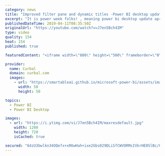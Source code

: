 ```yaml
---
category: news
title: "Improved filter pane and dynamic titles -Power BI desktop update 2019"
excerpt: "It is power week folks! , meaning power bi desktop update april 2019 is here, this time with an improved filter pane and dynamic titles as a head number for the reporting features. Here are my thoughts... #powerbi #powerweek #curbal #powerbiapril2019   Here you can download all the pbix files: https://curbal.com/donwload-center"
publishedDateTime: 2019-04-11T08:35:50Z
originalUrl: "https://youtube.com/watch?v=J7en5Bch4IM"
type: video
quality: 154
heat: 154
published: true

featuredContent: "<iframe width=\"800\" height=\"500\" frameborder=\"0\" src=\"https://www.youtube.com/embed/J7en5Bch4IM\" allow=\"accelerometer; autoplay; encrypted-media; gyroscope; picture-in-picture\" allowfullscreen></iframe>"

provider:
  name: Curbal
  domain: curbal.com
  images:
    - url: "https://smartableai.github.io/microsoft-power-bi/assets/images/organizations/curbal.com-50x50.jpg"
      width: 50
      height: 50

topics:
  - Power BI
  - Power BI Desktop

images:
  - url: "https://i.ytimg.com/vi/J7en5Bch4IM/maxresdefault.jpg"
    width: 1280
    height: 720
    isCached: true

secured: "64zU3bwlkn34OQefx+xR6wHah+ixe2Gbs029DLiSfCWVORMsIVkrHE0SlBc/QRNZn4XitZCm7o7f2FUE1gFOsf8bW/j+InyUHj3YFopc8HU+aVwo2rqQak1weKF0CbxdZEXmfgk4/D8sZZNFfV6eHWAJyaNCHrWONaJ4viRRofJQAytCe7O5QLdXCXfiDhXabg7FkiFcSM14sFFRmRpAPldHNq2cIWfxZUcHazuXTP/ARHXwMUN2orbDfX88UQR02N5jiIURjK8BoDIRoK7jWiCsCzvulNUchO3IrgVobki1WH8AzFmI4vqsGt5Yaeznie3mRWCLZDyc2cv6veiGVrpqpWYT2HNQwIKXNnSbpfiZLo9zAYF+pAC6XqOT8+1DIRpCrpqA5YFVulJUcFIvFMZFa17t6G0e3stHoIkaDoiZwOYkXiDBw7dQU8oY6nLm;FwDD1+4JmxJZDLRcShBJqg=="
---
```


